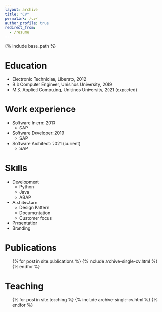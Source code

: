 ```yaml
---
layout: archive
title: "CV"
permalink: /cv/
author_profile: true
redirect_from:
  - /resume
---
```


{% include base_path %}

Education
======
* Electronic Technician, Liberato, 2012
* B.S Computer Engineer, Unisinos University, 2019
* M.S. Applied Computing, Unisinos University, 2021 (expected)

Work experience
======
* Software Intern: 2013
  * SAP
* Software Developer: 2019
  * SAP
* Software Architect: 2021 (current)
  * SAP  
  
Skills
======
* Development
  * Python
  * Java
  * ABAP
* Architecture
  * Design Pattern
  * Documentation
  * Customer focus
* Presentation
* Branding

Publications
======
  <ul>{% for post in site.publications %}
    {% include archive-single-cv.html %}
  {% endfor %}</ul>
  
<!-- Talks
======
  <ul>{% for post in site.talks %}
    {% include archive-single-talk-cv.html %}
  {% endfor %}</ul> -->
  
Teaching
======
  <ul>{% for post in site.teaching %}
    {% include archive-single-cv.html %}
  {% endfor %}</ul>
  
<!-- Service and leadership
======
* Currently signed in to 43 different slack teams -->
